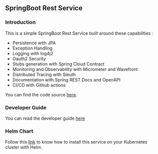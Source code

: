 ## SpringBoot Rest Service

### Introduction 

This is a simple SpringBoot Rest Service built around these capabilities :

- Persistence with JPA
- Exception Handling
- Logging with log4j2
- Oauth2 Security
- Stubs generation with Spring Cloud Contract
- Monitoring and Observability with Micrometer and Wavefront
- Distributed Tracing with Sleuth
- Documentation with Spring REST Docs and OpenAPI 
- CI/CD with Github actions

You can find the code source [here](https://github.com/laminba2003/spring-rest-services).

### Developer Guide

You can read the developer guide [here](https://spring-documentation.netlify.app/) 

### Helm Chart 

Follow this [link](https://artifacthub.io/packages/helm/spring-rest/spring-rest) to know how 
to install this service on your Kubernetes cluster with Helm.